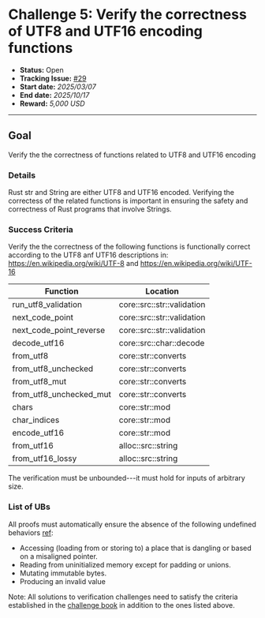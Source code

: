 # Challenge 5: Verify the correctness of UTF8 and UTF16 encoding functions
- **Status:** Open
- **Tracking Issue:** [#29](https://github.com/model-checking/verify-rust-std/issues/29)
- **Start date:** *2025/03/07*
- **End date:** *2025/10/17*
- **Reward:** *5,000 USD*

-------------------


## Goal

Verify the the correctness of functions related to UTF8 and UTF16 encoding

### Details

Rust str and String are either UTF8 and UTF16 encoded. Verifying the correctess of the related functions is important in ensuring the safety and correctness of Rust programs that involve Strings.


### Success Criteria

Verify the the correctness of the following functions is functionally correct according to the UTF8 anf UTF16 descriptions in:
https://en.wikipedia.org/wiki/UTF-8 and https://en.wikipedia.org/wiki/UTF-16

| Function | Location |
|---------|---------|
|run_utf8_validation| core::src::str::validation |
|next_code_point| core::src::str::validation |
|next_code_point_reverse| core::src::str::validation |
|decode_utf16| core::src::char::decode |
|from_utf8| core::str::converts |
|from_utf8_unchecked| core::str::converts |
|from_utf8_mut| core::str::converts |
|from_utf8_unchecked_mut| core::str::converts |
|chars| core::str::mod |
|char_indices| core::str::mod |
|encode_utf16| core::str::mod|
|from_utf16| alloc::src::string |
|from_utf16_lossy| alloc::src::string |



The verification must be unbounded---it must hold for inputs of arbitrary size.



### List of UBs

All proofs must automatically ensure the absence of the following undefined behaviors [ref](https://github.com/rust-lang/reference/blob/142b2ed77d33f37a9973772bd95e6144ed9dce43/src/behavior-considered-undefined.md):

* Accessing (loading from or storing to) a place that is dangling or based on a misaligned pointer.
* Reading from uninitialized memory except for padding or unions.
* Mutating immutable bytes.
* Producing an invalid value


Note: All solutions to verification challenges need to satisfy the criteria established in the [challenge book](../general-rules.md)
in addition to the ones listed above.
